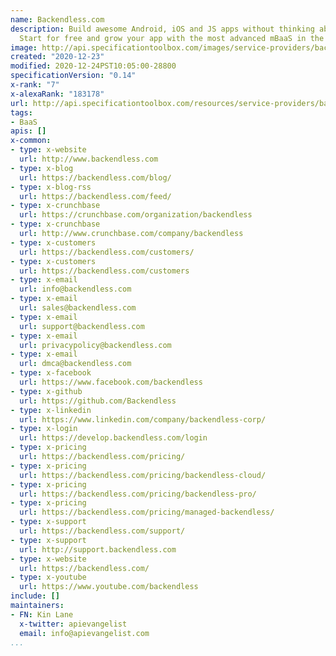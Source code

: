 ```yaml
---
name: Backendless.com
description: Build awesome Android, iOS and JS apps without thinking about servers.
  Start for free and grow your app with the most advanced mBaaS in the world.
image: http://api.specificationtoolbox.com/images/service-providers/backendless-com.jpg
created: "2020-12-23"
modified: 2020-12-24PST10:05:00-28800
specificationVersion: "0.14"
x-rank: "7"
x-alexaRank: "183178"
url: http://api.specificationtoolbox.com/resources/service-providers/backendless-com/
tags:
- BaaS
apis: []
x-common:
- type: x-website
  url: http://www.backendless.com
- type: x-blog
  url: https://backendless.com/blog/
- type: x-blog-rss
  url: https://backendless.com/feed/
- type: x-crunchbase
  url: https://crunchbase.com/organization/backendless
- type: x-crunchbase
  url: http://www.crunchbase.com/company/backendless
- type: x-customers
  url: https://backendless.com/customers/
- type: x-customers
  url: https://backendless.com/customers
- type: x-email
  url: info@backendless.com
- type: x-email
  url: sales@backendless.com
- type: x-email
  url: support@backendless.com
- type: x-email
  url: privacypolicy@backendless.com
- type: x-email
  url: dmca@backendless.com
- type: x-facebook
  url: https://www.facebook.com/backendless
- type: x-github
  url: https://github.com/Backendless
- type: x-linkedin
  url: https://www.linkedin.com/company/backendless-corp/
- type: x-login
  url: https://develop.backendless.com/login
- type: x-pricing
  url: https://backendless.com/pricing/
- type: x-pricing
  url: https://backendless.com/pricing/backendless-cloud/
- type: x-pricing
  url: https://backendless.com/pricing/backendless-pro/
- type: x-pricing
  url: https://backendless.com/pricing/managed-backendless/
- type: x-support
  url: https://backendless.com/support/
- type: x-support
  url: http://support.backendless.com
- type: x-website
  url: https://backendless.com/
- type: x-youtube
  url: https://www.youtube.com/backendless
include: []
maintainers:
- FN: Kin Lane
  x-twitter: apievangelist
  email: info@apievangelist.com
...
```

